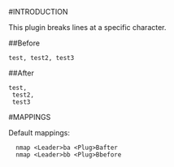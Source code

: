 
#INTRODUCTION

This plugin breaks lines at a specific character.

##Before

```
test, test2, test3
```

##After
```
test,
 test2,
 test3
```

#MAPPINGS

Default mappings:
```
  nmap <Leader>ba <Plug>Bafter
  nmap <Leader>bb <Plug>Bbefore
```
